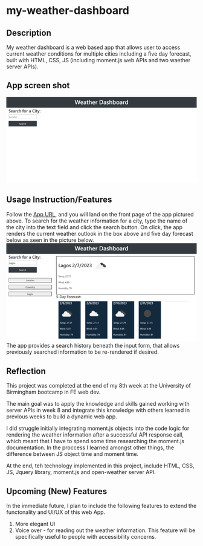 # my-weather-dashboard

## Description
My weather dashboard is a web based app that allows user to access current weather conditions for multiple cities including a five day forecast, built with HTML, CSS, JS (including moment.js web APIs and two waether server APIs). 


## App screen shot
![App Front page](./assets/images/app-front-page.png)

## Usage Instruction/Features
Follow the [App URL](), and you will land on the front page of the app pictured above. To search for the weather information for a city, type the name of the city into the text field and click the search button. On click, the app renders the current weather outlook in the box above and five day forecast below as seen in the picture below. 
![App screen-shot during a search](./assets/images/app-in-action.png)
The app provides a search history beneath the input form, that allows previously searched information to be re-rendered if desired. 

## Reflection 
This project was completed at the end of my 8th week at the University of Birmingham bootcamp in FE web dev. 

The main goal was to apply the knowledge and skills gained working with server APIs in week 8 and integrate this knowledge with others learned in previous weeks to build a dynamic web app. 

I did struggle initially integrating moment.js objects into the code logic for rendering the weather information after a successful API response call, which meant that I have to spend some time researching the moment.js documentation. In the proccess I learned amongst other things, the difference between JS object time and moment time. 

At the end, teh technology implemented in this project, include HTML, CSS, JS, Jquery library, moment.js and open-weather server API. 

## Upcoming (New) Features
In the immediate future, I plan to include the following features to extend the functonality and UI/UX of this web App.

1. More elegant UI
2. Voice over - for reading out the weather information. This feature will be specifically useful to people with accessibility concerns. 